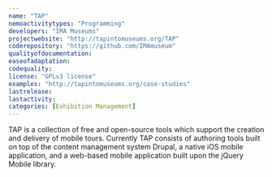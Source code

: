 ```yaml
---
name: "TAP"
nemoactivitytypes: "Programming"
developers: "IMA Museums"
projectwebsite: "http://tapintomuseums.org/TAP"
coderepository: "https://github.com/IMAmuseum"
qualityofdocumentation: 
easeofadaptation: 
codequality: 
license: "GPLv3 license"
examples: "http://tapintomuseums.org/case-studies"
lastrelease: 
lastactivity: 
categories: [Exhibition Management]
---
```

TAP is a collection of free and open-source tools which support the creation and delivery of mobile tours. Currently TAP consists of authoring tools built on top of the content management system Drupal, a native iOS mobile application, and a web-based mobile application built upon the jQuery Mobile library.

